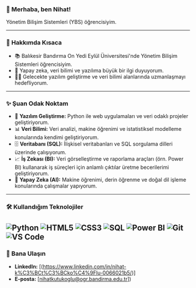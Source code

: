 
### 👋 Merhaba, ben Nihat!

Yönetim Bilişim Sistemleri (YBS) öğrencisiyim.

---

### 🚀 Hakkımda Kısaca

* 📚  Balıkesir Bandırma On Yedi Eylül Üniversitesi'nde Yönetim Bilişim Sistemleri öğrencisiyim.
* 🧠  Yapay zeka, veri bilimi ve yazılıma büyük bir ilgi duyuyorum.
* 👨‍💻  Gelecekte yazılım geliştirme ve veri bilimi alanlarında uzmanlaşmayı hedefliyorum.


---

### ✨ Şuan Odak Noktam

* 🐍 **Yazılım Geliştirme:** Python ile web uygulamaları ve veri odaklı projeler geliştiriyorum.
* 📊 **Veri Bilimi:** Veri analizi, makine öğrenimi ve istatistiksel modelleme konularında kendimi geliştiriyorum.
* 🗄️ **Veritabanı (SQL):** İlişkisel veritabanları ve SQL sorgulama dilleri üzerinde çalışıyorum.
* 📈 **İş Zekası (BI):** Veri görselleştirme ve raporlama araçları (örn. Power BI) kullanarak iş süreçleri için anlamlı çıktılar üretme becerilerimi geliştiriyorum.
* 🤖 **Yapay Zeka (AI):** Makine öğrenimi, derin öğrenme ve doğal dil işleme konularında çalışmalar yapıyorum.
---

### 🛠️ Kullandığım Teknolojiler

![Python](https://img.shields.io/badge/Python-3670A0?style=for-the-badge&logo=python&logoColor=ffdd54)
![HTML5](https://img.shields.io/badge/HTML5-E34F26?style=for-the-badge&logo=html5&logoColor=white)
![CSS3](https://img.shields.io/badge/CSS3-1572B6?style=for-the-badge&logo=css3&logoColor=white)
![SQL](https://img.shields.io/badge/SQL-4479A1?style=for-the-badge&logo=mysql&logoColor=white)
![Power BI](https://img.shields.io/badge/Power%20BI-F2C811?style=for-the-badge&logo=powerbi&logoColor=black)
![Git](https://img.shields.io/badge/Git-F05032?style=for-the-badge&logo=git&logoColor=white)
![VS Code](https://img.shields.io/badge/VS%20Code-007ACC?style=for-the-badge&logo=visual-studio-code&logoColor=white)
---

### 📧 Bana Ulaşın

* **LinkedIn:** [(https://www.linkedin.com/in/nihat-k%C3%BCt%C3%BCko%C4%9Flu-0066021b5/)]
* **E-posta:** [nihatkutukoglu@ogr.bandirma.edu.tr])

